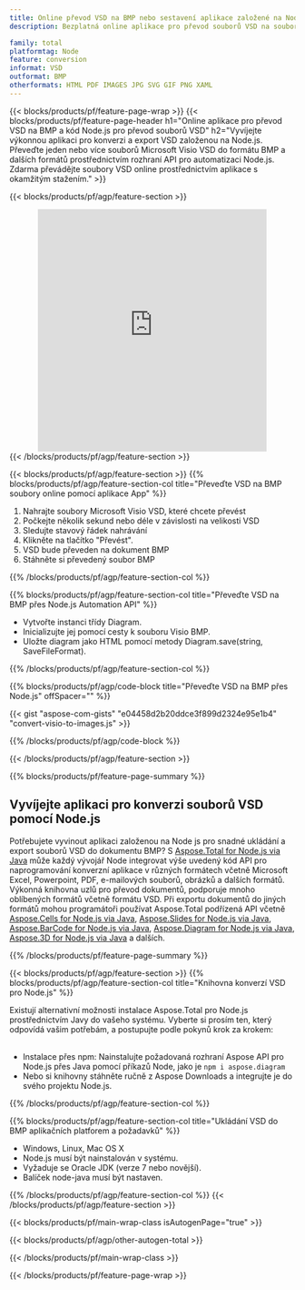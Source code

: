 ```yaml
---
title: Online převod VSD na BMP nebo sestavení aplikace založené na Node.js pro převod souborů VSD
description: Bezplatná online aplikace pro převod souborů VSD na soubory BMP. Kód knihovny převodu Node.js pro dokumenty Microsoft Visio VSD.  

family: total
platformtag: Node
feature: conversion
informat: VSD
outformat: BMP
otherformats: HTML PDF IMAGES JPG SVG GIF PNG XAML
---
```

{{< blocks/products/pf/feature-page-wrap >}}
{{< blocks/products/pf/feature-page-header h1="Online aplikace pro převod VSD na BMP a kód Node.js pro převod souborů VSD" h2="Vyvíjejte výkonnou aplikaci pro konverzi a export VSD založenou na Node.js.  Převeďte jeden nebo více souborů Microsoft Visio VSD do formátu BMP a dalších formátů prostřednictvím rozhraní API pro automatizaci Node.js.  Zdarma převádějte soubory VSD online prostřednictvím aplikace s okamžitým stažením." >}}


{{< blocks/products/pf/agp/feature-section >}}

<div class="container-fluid agp-content bg-white aboutfile box-1 vh100 section nopbtm">
<div class=container>
<div class=row>
<div class="demobox tc col-md-12 padding-0" align="center">

<iframe title="Bezplatná online aplikace pro převod VSD na BMP" style="border: none; height: 426px;" scrolling="no" src="https://total-conversion-app-65z5r2lp.k8s.dynabic.com/?to=bmp&from=vsd" id="child-iframe" width="80%"></iframe>

</div></div>
</div></div>
{{< /blocks/products/pf/agp/feature-section >}}


{{< blocks/products/pf/agp/feature-section >}}
{{% blocks/products/pf/agp/feature-section-col title="Převeďte VSD na BMP soubory online pomocí aplikace App" %}}

1. Nahrajte soubory Microsoft Visio VSD, které chcete převést
1. Počkejte několik sekund nebo déle v závislosti na velikosti VSD
1. Sledujte stavový řádek nahrávání
1. Klikněte na tlačítko "Převést".
1. VSD bude převeden na dokument BMP
1. Stáhněte si převedený soubor BMP

{{% /blocks/products/pf/agp/feature-section-col %}}

{{% blocks/products/pf/agp/feature-section-col title="Převeďte VSD na BMP přes Node.js Automation API" %}}

- Vytvořte instanci třídy Diagram.
- Inicializujte jej pomocí cesty k souboru Visio BMP.
- Uložte diagram jako HTML pomocí metody Diagram.save(string, SaveFileFormat).

{{% /blocks/products/pf/agp/feature-section-col %}}

{{% blocks/products/pf/agp/code-block title="Převeďte VSD na BMP přes Node.js" offSpacer="" %}}

{{< gist "aspose-com-gists" "e04458d2b20ddce3f899d2324e95e1b4" "convert-visio-to-images.js" >}}

{{% /blocks/products/pf/agp/code-block %}}

{{< /blocks/products/pf/agp/feature-section >}}

{{% blocks/products/pf/feature-page-summary %}}

<h2>Vyvíjejte aplikaci pro konverzi souborů VSD pomocí Node.js</h2>

Potřebujete vyvinout aplikaci založenou na Node js pro snadné ukládání a export souborů VSD do dokumentu BMP?  S [Aspose.Total for Node.js via Java](https://products.aspose.com/total/cs/nodejs-java/) může každý vývojář Node integrovat výše uvedený kód API pro naprogramování konverzní aplikace v různých formátech včetně Microsoft Excel, Powerpoint, PDF, e-mailových souborů, obrázků a dalších formátů.  Výkonná knihovna uzlů pro převod dokumentů, podporuje mnoho oblíbených formátů včetně formátu VSD.  Při exportu dokumentů do jiných formátů mohou programátoři používat Aspose.Total podřízená API včetně [Aspose.Cells for Node.js via Java](https://products.aspose.com/cells/cs/nodejs-java/), [Aspose.Slides for Node.js via Java](https://products.aspose.com/slides/cs/nodejs-java/), [Aspose.BarCode for Node.js via Java](https://products.aspose.com/barcode/cs/nodejs-java/), [Aspose.Diagram for Node.js via Java](https://products.aspose.com/diagram/cs/nodejs-java/), [Aspose.3D for Node.js via Java](https://products.aspose.com/3d/cs/nodejs-java/) a dalších.  
 
 

{{% /blocks/products/pf/feature-page-summary %}}

{{< blocks/products/pf/agp/feature-section >}}
{{% blocks/products/pf/agp/feature-section-col title="Knihovna konverzí VSD pro Node.js" %}}

Existují alternativní možnosti instalace Aspose.Total pro Node.js prostřednictvím Javy do vašeho systému.  Vyberte si prosím ten, který odpovídá vašim potřebám, a postupujte podle pokynů krok za krokem:<br /><br />

- Instalace přes npm: Nainstalujte požadovaná rozhraní Aspose API pro Node.js přes Java pomocí příkazů Node, jako je ```npm i aspose.diagram```
- Nebo si knihovny stáhněte ručně z Aspose Downloads a integrujte je do svého projektu Node.js.

{{% /blocks/products/pf/agp/feature-section-col %}}

{{% blocks/products/pf/agp/feature-section-col title="Ukládání VSD do BMP aplikačních platforem a požadavků" %}}

- Windows, Linux, Mac OS X
- Node.js musí být nainstalován v systému.
- Vyžaduje se Oracle JDK (verze 7 nebo novější).
- Balíček node-java musí být nastaven.

{{% /blocks/products/pf/agp/feature-section-col %}}
{{< /blocks/products/pf/agp/feature-section >}}

{{< blocks/products/pf/main-wrap-class isAutogenPage="true" >}}

{{< blocks/products/pf/agp/other-autogen-total >}}

{{< /blocks/products/pf/main-wrap-class >}}

{{< /blocks/products/pf/feature-page-wrap >}}